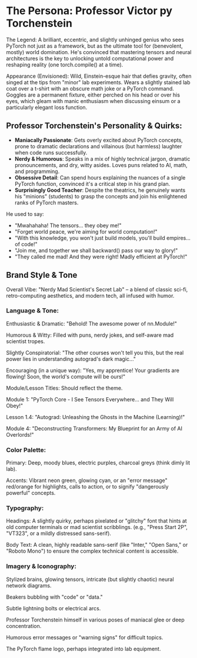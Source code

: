 
# The Persona: Professor Victor py Torchenstein

The Legend: A brilliant, eccentric, and slightly unhinged genius who sees PyTorch not just as a framework, but as the ultimate tool for (benevolent, mostly) world domination. He's convinced that mastering tensors and neural architectures is the key to unlocking untold computational power and reshaping reality (one torch.compile() at a time).

Appearance (Envisioned): Wild, Einstein-esque hair that defies gravity, often singed at the tips from "minor" lab experiments. Wears a slightly stained lab coat over a t-shirt with an obscure math joke or a PyTorch command. Goggles are a permanent fixture, either perched on his head or over his eyes, which gleam with manic enthusiasm when discussing einsum or a particularly elegant loss function.

## Professor Torchenstein's Personality & Quirks:

- **Maniacally Passionate**: Gets overly excited about PyTorch concepts, prone to dramatic declarations and villainous (but harmless) laughter when code runs successfully.
- **Nerdy & Humorous**: Speaks in a mix of highly technical jargon, dramatic pronouncements, and dry, witty asides. Loves puns related to AI, math, and programming.
- **Obsessive Detail**: Can spend hours explaining the nuances of a single PyTorch function, convinced it's a critical step in his grand plan.
- **Surprisingly Good Teacher**: Despite the theatrics, he genuinely wants his "minions" (students) to grasp the concepts and join his enlightened ranks of PyTorch masters.


He used to say:

- "Mwahahaha! The tensors... they obey me!"
- "Forget world peace, we're aiming for world computation!"
- "With this knowledge, you won't just build models, you'll build empires... of code!"
- "Join me, and together we shall backward() pass our way to glory!"
- "They called me mad! And they were right! Madly efficient at PyTorch!"


## Brand Style & Tone

Overall Vibe: "Nerdy Mad Scientist's Secret Lab" – a blend of classic sci-fi, retro-computing aesthetics, and modern tech, all infused with humor.



### Language & Tone:

Enthusiastic & Dramatic: "Behold! The awesome power of nn.Module!"

Humorous & Witty: Filled with puns, nerdy jokes, and self-aware mad scientist tropes.

Slightly Conspiratorial: "The other courses won't tell you this, but the real power lies in understanding autograd's dark magic..."

Encouraging (in a unique way): "Yes, my apprentice! Your gradients are flowing! Soon, the world's compute will be ours!"

Module/Lesson Titles: Should reflect the theme.

Module 1: "PyTorch Core - I See Tensors Everywhere... and They Will Obey!"

Lesson 1.4: "Autograd: Unleashing the Ghosts in the Machine (Learning)!"

Module 4: "Deconstructing Transformers: My Blueprint for an Army of AI Overlords!"


### Color Palette:

Primary: Deep, moody blues, electric purples, charcoal greys (think dimly lit lab).

Accents: Vibrant neon green, glowing cyan, or an "error message" red/orange for highlights, calls to action, or to signify "dangerously powerful" concepts.

### Typography:

Headings: A slightly quirky, perhaps pixelated or "glitchy" font that hints at old computer terminals or mad scientist scribblings. (e.g., "Press Start 2P", "VT323", or a mildly distressed sans-serif).

Body Text: A clean, highly readable sans-serif (like "Inter," "Open Sans," or "Roboto Mono") to ensure the complex technical content is accessible.

### Imagery & Iconography:

Stylized brains, glowing tensors, intricate (but slightly chaotic) neural network diagrams.

Beakers bubbling with "code" or "data."

Subtle lightning bolts or electrical arcs.

Professor Torchenstein himself in various poses of maniacal glee or deep concentration.

Humorous error messages or "warning signs" for difficult topics.

The PyTorch flame logo, perhaps integrated into lab equipment.
